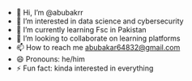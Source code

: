 - 👋 Hi, I’m @abubakrr
- 👀 I’m interested in data science and cybersecurity 
- 🌱 I’m currently learning Fsc in Pakistan
- 💞️ I’m looking to collaborate on learning platforms 
- 📫 How to reach me abubakar64832@gmail.com 
- 😄 Pronouns: he/him
- ⚡ Fun fact: kinda interested in everything 

<!---
abuabakrr/abuabakrr is a ✨ special ✨ repository because its `README.md` (this file) appears on your GitHub profile.
You can click the Preview link to take a look at your changes.
--->

